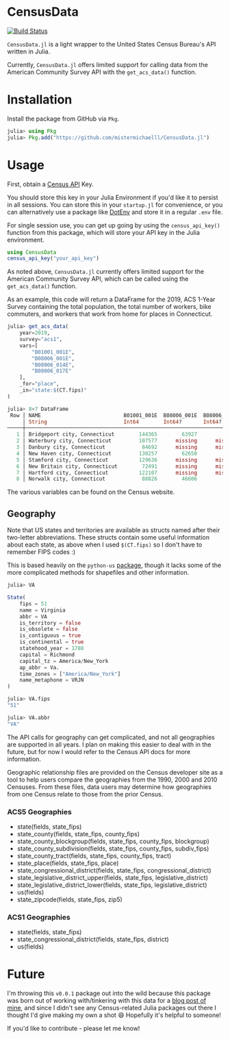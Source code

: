 # CensusData
[![Build Status](https://github.com/mistermichaelll/CensusData.jl/actions/workflows/CI.yml/badge.svg?branch=main)](https://github.com/mistermichaelll/CensusData.jl/actions/workflows/CI.yml?query=branch%3Amain)

`CensusData.jl` is a light wrapper to the United States Census Bureau's API written in Julia.

Currently, `CensusData.jl` offers limited support for calling data from the American Community Survey API with the `get_acs_data()` function.

# Installation
Install the package from GitHub via `Pkg`.

```julia
julia> using Pkg
julia> Pkg.add("https://github.com/mistermichaelll/CensusData.jl")
```

# Usage
First, obtain a [Census API](https://api.census.gov/data/key_signup.html) Key.

You should store this key in your Julia Environment if you'd like it to persist in all sessions. You can store this in your `startup.jl` for convenience, or you can alternatively use a package like [DotEnv](https://github.com/tecosaur/DotEnv.jl) and store it in a regular `.env` file.

For single session use, you can get up going by using the `census_api_key()` function from this package, which will store your API key in the Julia environment.

```julia
using CensusData
census_api_key("your_api_key")
```

As noted above, `CensusData.jl` currently offers limited support for the American Community Survey API, which can be called using the `get_acs_data()` function.

As an example, this code will return a DataFrame for the 2019, ACS 1-Year Survey containing the total population, the total number of workers, bike commuters, and workers that work from home for places in Connecticut.

```julia
julia> get_acs_data(
    year=2019,
    survey="acs1",
    vars=[
        "B01001_001E",
        "B08006_001E", 
        "B08006_014E", 
        "B08006_017E"
    ],
    _for="place",
    _in="state:$(CT.fips)"
)

julia> 8×7 DataFrame
 Row │ NAME                           B01001_001E  B08006_001E  B08006_014E  B08006_017E  state   place  
     │ String                         Int64        Int64?       Int64?       Int64?       String  String 
─────┼───────────────────────────────────────────────────────────────────────────────────────────────────
   1 │ Bridgeport city, Connecticut        144365        63927            0         1260  09      08000
   2 │ Waterbury city, Connecticut         107577      missing      missing      missing  09      80000
   3 │ Danbury city, Connecticut            84692      missing      missing      missing  09      18430
   4 │ New Haven city, Connecticut         130257        62650         2066         2221  09      52000
   5 │ Stamford city, Connecticut          129636      missing      missing      missing  09      73000
   6 │ New Britain city, Connecticut        72491      missing      missing      missing  09      50370
   7 │ Hartford city, Connecticut          122107      missing      missing      missing  09      37000
   8 │ Norwalk city, Connecticut            88826        46606           40         1394  09      55990
```

The various variables can be found on the Census website.

## Geography

Note that US states and territories are available as structs named after their two-letter abbreviations. These structs contain some useful information about each state, as above when I used `$(CT.fips)` so I don't have to remember FIPS codes :)

This is based heavily on the `python-us` [package](https://github.com/unitedstates/python-us), though it lacks some of the more complicated methods for shapefiles and other information.

```julia
julia> VA

State(
    fips = 51
    name = Virginia
    abbr = VA
    is_territory = false
    is_obsolete = false
    is_contiguous = true
    is_continental = true
    statehood_year = 1788
    capital = Richmond
    capital_tz = America/New_York
    ap_abbr = Va.
    time_zones = ["America/New_York"]
    name_metaphone = VRJN
)

julia> VA.fips
"51"

julia> VA.abbr
"VA"
```

The API calls for geography can get complicated, and not all geographies are supported in all years. I plan on making this easier to deal with in the future, but for now I would refer to the Census API docs for more information.


Geographic relationship files are provided on the Census developer site as a tool to help users compare the geographies from the 1990, 2000 and 2010 Censuses. From these files, data users may determine how geographies from one Census relate to those from the prior Census.

### ACS5 Geographies
- state(fields, state_fips)
- state_county(fields, state_fips, county_fips)
- state_county_blockgroup(fields, state_fips, county_fips, blockgroup)
- state_county_subdivision(fields, state_fips, county_fips, subdiv_fips)
- state_county_tract(fields, state_fips, county_fips, tract)
- state_place(fields, state_fips, place)
- state_congressional_district(fields, state_fips, congressional_district)
- state_legislative_district_upper(fields, state_fips, legislative_district)
- state_legislative_district_lower(fields, state_fips, legislative_district)
- us(fields)
- state_zipcode(fields, state_fips, zip5)
### ACS1 Geographies
- state(fields, state_fips)
- state_congressional_district(fields, state_fips, district)
- us(fields)

# Future
I'm throwing this `v0.0.1` package out into the wild because this package was born out of working with/tinkering with this data for a [blog post of mine](https://michaelkjohnson.info/posts/2024-08-02-census-biking/), and since I didn't see any Census-related Julia packages out there I thought I'd give making my own a shot 😄 Hopefully it's helpful to someone!

If you'd like to contribute - please let me know!